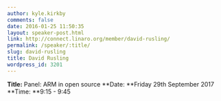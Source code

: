 ```yaml
---
author: kyle.kirkby
comments: false
date: 2016-01-25 11:50:35
layout: speaker-post.html
link: http://connect.linaro.org/member/david-rusling/
permalink: /speaker/:title/
slug: david-rusling
title: David Rusling
wordpress_id: 3201
---
```


**Title:** Panel: ARM in open source
**Date: **Friday 29th September 2017
**Time: **9:15 - 9:45